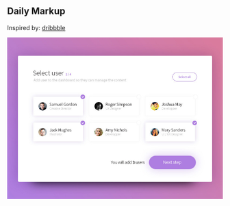 ## Daily Markup

Inspired by: [dribbble](https://dribbble.com/shots/2662861-064-DailyUI-Select-User)

![mockup](img/mockup.jpg)